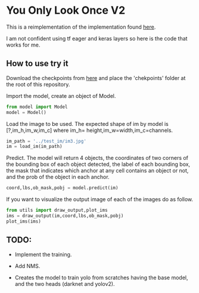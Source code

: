 # You Only Look Once V2

This is a reimplementation of the implementation found [here](https://github.com/pmkalshetti/object_detection).

I am not confident using tf eager and keras layers so here is the code that works for me.

## How to use try it

Download the checkpoints from [here](https://correoipn-my.sharepoint.com/:u:/g/personal/hsanchezb1600_alumno_ipn_mx/EdSRX89PwiZCt5AE-cpZRTQB90qs4ZtU44To1VklOETiAA?e=8LHaAo) and place the 'chekpoints' folder at the root of this repository.

Import the model, create an object of Model.
```python
from model import Model
model = Model()
```

Load the image to be used. The expected shape of im by model is [?,im_h,im_w,im_c] where im_h= height,im_w=width,im_c=channels.
```python
im_path = '../test_im/im3.jpg'
im = load_im(im_path)
```

Predict. The model will return 4 objects, the coordinates of two corners of the bounding box of each object detected, the label of each bounding box, the mask that indicates which anchor at any cell contains an object or not, and the prob of the object in each anchor.
```python
coord,lbs,ob_mask,pobj = model.predict(im)
```

If you want to visualize the output image of each of the images do as follow.
```python
from utils import draw_output,plot_ims
ims = draw_output(im,coord,lbs,ob_mask,pobj)
plot_ims(ims)
```

## TODO:
- Implement the training.

- Add NMS.

- Creates the model to train yolo from scratches having the base model, and the two heads (darknet and yolov2).
